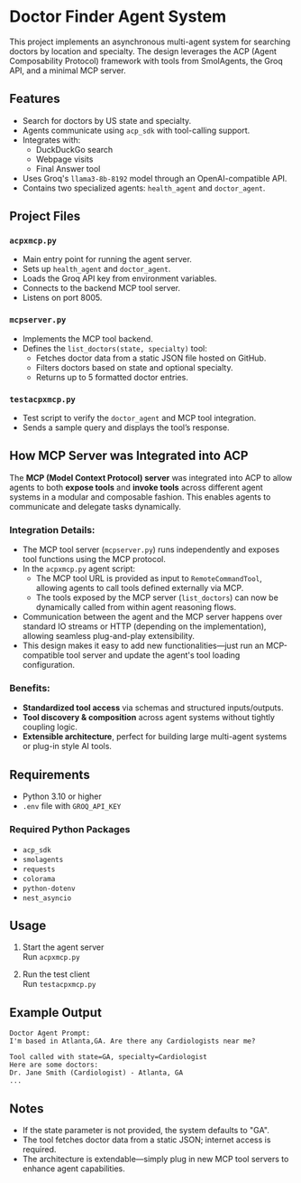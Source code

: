 # Doctor Finder Agent System

This project implements an asynchronous multi-agent system for searching doctors by location and specialty. The design leverages the ACP (Agent Composability Protocol) framework with tools from SmolAgents, the Groq API, and a minimal MCP server.

## Features

- Search for doctors by US state and specialty.
- Agents communicate using `acp_sdk` with tool-calling support.
- Integrates with:
  - DuckDuckGo search
  - Webpage visits
  - Final Answer tool
- Uses Groq's `llama3-8b-8192` model through an OpenAI-compatible API.
- Contains two specialized agents: `health_agent` and `doctor_agent`.

## Project Files

### `acpxmcp.py`
- Main entry point for running the agent server.
- Sets up `health_agent` and `doctor_agent`.
- Loads the Groq API key from environment variables.
- Connects to the backend MCP tool server.
- Listens on port 8005.

### `mcpserver.py`
- Implements the MCP tool backend.
- Defines the `list_doctors(state, specialty)` tool:
  - Fetches doctor data from a static JSON file hosted on GitHub.
  - Filters doctors based on state and optional specialty.
  - Returns up to 5 formatted doctor entries.

### `testacpxmcp.py`
- Test script to verify the `doctor_agent` and MCP tool integration.
- Sends a sample query and displays the tool’s response.

## How MCP Server was Integrated into ACP

The **MCP (Model Context Protocol) server** was integrated into ACP to allow agents to both **expose tools** and **invoke tools** across different agent systems in a modular and composable fashion. This enables agents to communicate and delegate tasks dynamically.

### Integration Details:

- The MCP tool server (`mcpserver.py`) runs independently and exposes tool functions using the MCP protocol.
- In the `acpxmcp.py` agent script:
  - The MCP tool URL is provided as input to `RemoteCommandTool`, allowing agents to call tools defined externally via MCP.
  - The tools exposed by the MCP server (`list_doctors`) can now be dynamically called from within agent reasoning flows.
- Communication between the agent and the MCP server happens over standard IO streams or HTTP (depending on the implementation), allowing seamless plug-and-play extensibility.
- This design makes it easy to add new functionalities—just run an MCP-compatible tool server and update the agent's tool loading configuration.

### Benefits:

- **Standardized tool access** via schemas and structured inputs/outputs.
- **Tool discovery & composition** across agent systems without tightly coupling logic.
- **Extensible architecture**, perfect for building large multi-agent systems or plug-in style AI tools.

## Requirements

- Python 3.10 or higher
- `.env` file with `GROQ_API_KEY`

### Required Python Packages

- `acp_sdk`
- `smolagents`
- `requests`
- `colorama`
- `python-dotenv`
- `nest_asyncio`

## Usage

1. Start the agent server  
   Run `acpxmcp.py`

2. Run the test client  
   Run `testacpxmcp.py`

## Example Output

```
Doctor Agent Prompt:
I'm based in Atlanta,GA. Are there any Cardiologists near me?

Tool called with state=GA, specialty=Cardiologist
Here are some doctors:
Dr. Jane Smith (Cardiologist) - Atlanta, GA
...
```

## Notes

- If the state parameter is not provided, the system defaults to "GA".
- The tool fetches doctor data from a static JSON; internet access is required.
- The architecture is extendable—simply plug in new MCP tool servers to enhance agent capabilities.

